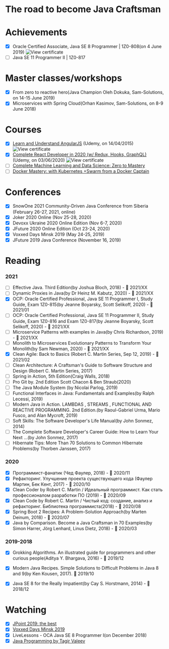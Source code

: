 # The road to become Java Craftsman

# Achievements
- [x] Oracle Certified Associate, Java SE 8 Programmer | 1Z0-808(on 4 June 2019)
  ![View certificate](../master/certificates/Marudau_Dzmitry_1Z0-808_eCertificate.png)
- [ ] Java SE 11 Programmer II | 1Z0-817

# Master classes/workshops
- [x] From zero to reactive hero(Java Champion Oleh Dokuka, Sam-Solutions, on 14-15 June 2019)
- [x] Microservices with Spring Cloud(Orhan Kasimov, Sam-Solutions, on 8-9 June 2018)

# Courses
- [x] [Learn and Understand AngularJS](https://www.udemy.com/course/learn-angularjs/) (Udemy, on 14/04/2015)
      ![View certificate](../master/certificates/Marudau_Dzmitry_Learn%20and%20Understand%20AngularJS.jpg)
- [x] [Complete React Developer in 2020 (w/ Redux, Hooks, GraphQL)](https://www.udemy.com/course/complete-react-developer-zero-to-mastery/) (Udemy, on 03/06/2020)
      ![View certificate](../master/certificates/Marudau_Dzmitry_Complete%20React%20Developer%20in%202020.jpg)
- [ ] [Complete Machine Learning and Data Science: Zero to Mastery](https://www.udemy.com/course/complete-machine-learning-and-data-science-zero-to-mastery/)
- [ ] [Docker Mastery: with Kubernetes +Swarm from a Docker Captain](https://www.udemy.com/course/docker-mastery/)

# Conferences
- [x] SnowOne 2021 Community-Driven Java Conference from Siberia (February 26-27, 2021, online)
- [x] Joker 2020 Online (Nov 25-28, 2020)
- [x] Devoxx Ukraine 2020 Online Edition (Nov 6-7, 2020)
- [x] JFuture 2020 Online Edition (Oct 23-24, 2020)
- [x] Voxxed Days Minsk 2019 (May 24-25, 2019)
- [x] JFuture 2019 Java Conference (November 16, 2019)

# Reading
### 2021
- [ ] Effective Java. Third Edition(by Joshua Bloch, 2018) - :blue_book: 2021/XX
- [ ] Dynamic Proxies in Java(by Dr Heinz M. Kabutz, 2020) - :blue_book: 2021/XX
- [x] OCP: Oracle Certified Professional, Java SE 11 Programmer I, Study Guide, Exam 1Z0-815(by Jeanne Boyarsky, Scott Selikoff, 2020) - :blue_book: 2021/01
- [ ] OCP: Oracle Certified Professional, Java SE 11 Programmer II, Study Guide, Exam 1Z0-816 and Exam 1Z0-817(by Jeanne Boyarsky, Scott Selikoff, 2020) - :blue_book: 2021/XX
- [ ] Microservice Patterns with examples in Java(by Chris Richardson, 2019) - :blue_book: 2021/XX
- [ ] Monolith to Microservices Evolutionary Patterns to Transform Your Monolith(by Sam Newman, 2020) - :blue_book: 2021/XX
- [x] Clean Agile: Back to Basics (Robert C. Martin Series, Sep 12, 2019) - :blue_book: 2021/02
- [ ] Clean Architecture: A Craftsman's Guide to Software Structure and Design (Robert C. Martin Series, 2017)
- [ ] Spring in Action, 5th Edition(Craig Walls, 2018) 
- [ ] Pro Git by. 2nd Edition Scott Chacon & Ben Straub(2020)
- [ ] The Java Module System (by Nicolai Parlog, 2019)
- [ ] Functional Interfaces in Java: Fundamentals and Examples(by Ralph Lecessi, 2019)
- [ ] Modern Java in Action. LAMBDAS , STREAMS , FUNCTIONAL AND REACTIVE PROGRAMMING. 2nd Edition.(by Raoul-Gabriel Urma, Mario Fusco, and Alan Mycroft, 2019)
- [ ] Soft Skills: The Software Developer's Life Manual(by John Sonmez, 2014)
- [ ] The Complete Software Developer's Career Guide: How to Learn Your Next ...(by John Sonmez, 2017)
- [ ] Hibernate Tips: More Than 70 Solutions to Common Hibernate Problems(by Thorben Janssen, 2017)

### 2020
- [x] Программист-фанатик (Чед Фаулер, 2018) - :blue_book: 2020/11
- [x] Рефакторинг. Улучшение проекта существующего кода (Фаулер Мартин, Бек Кент, 2017) - :blue_book: 2020/10
- [x] Clean Coder by Robert C. Martin / Идеальный программист. Как стать профессионалом разработки ПО (2019) - :blue_book: 2020/09
- [x] Clean Code by Robert C. Martin / Чистый код: создание, анализ и рефакторинг. Библиотека программиста(2018) - :blue_book: 2020/08
- [x] Spring Boot 2 Recipes: A Problem-Solution Approach(by Marten Deinum, 2018) - :blue_book: 2020/07
- [x] Java by Comparison. Become a Java Craftsman in 70 Examples(by Simon Harrer, Jörg Lenhard, Linus Dietz, 2018) - :blue_book: 2020/03

### 2019-2018
- [x] Grokking Algorithms. An illustrated guide for programmers and other curious people(Aditya Y. Bhargava, 2016) - :blue_book: 2019/12
- [x] Modern Java Recipes. Simple Solutions to Difficult Problems in Java 8 and 9(by Ken Kousen, 2017). :blue_book: 2019/10
- [x] Java SE 8 for the Really Impatient(by Cay S. Horstmann, 2014) - :blue_book: 2018/12


# Watching
- [x] [JPoint 2019: the best](https://www.youtube.com/playlist?list=PLVe-2wcL84b_fBL9xJTxkEBtvCKfRGEV1&disable_polymer=true)
- [x] [Voxxed Days Minsk 2019](https://www.youtube.com/playlist?list=PLRsbF2sD7JVq3tPa0jQjCtI1_xeLiPu-Z)
- [x] LiveLessons - OCA Java SE 8 Programmer I(on December 2018)
- [x] [Java Programming by Tagir Valeev](https://compscicenter.ru/courses/java/nsk/2020-spring/)
